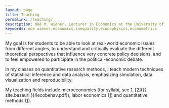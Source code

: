 ```yaml
---
layout: page
title: Teaching
permalink: /teaching/
description: Noé M. Wiener, Lecturer in Economics at the University of Massachusetts Amherst
keywords: noe wiener,economics,inequality,econophysics,econometrics
---
```


My goal is for students to be able to look at real-world economic issues from different angles, to understand and critically evaluate the different theoretical perspectives that influence very concrete policy decisions, and to feel empowered to participate in the political-economic debate.

In my classes on quantitative research methods, I teach modern techniques of statistical inference and data analysis, emphasizing simulation, data visualization and reproducibility.

My teaching fields include microeconomics (for syllabi, see [1](http://umass.box.com/v/econ103h-syllabus), [2]({{ site.baseurl }}/lecobehav.pdf)), labor economics ([1](https://umass.box.com/v/labor-330)) and quantitative methods ([1](https://umass.box.com/v/syllabus-econ452)).

